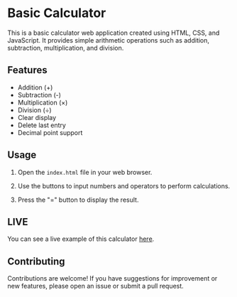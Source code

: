 # Basic Calculator

This is a basic calculator web application created using HTML, CSS, and JavaScript. It provides simple arithmetic operations such as addition, subtraction, multiplication, and division.

## Features

- Addition (+)
- Subtraction (-)
- Multiplication (×)
- Division (÷)
- Clear display
- Delete last entry
- Decimal point support

## Usage

1. Open the `index.html` file in your web browser.

2. Use the buttons to input numbers and operators to perform calculations.

3. Press the "=" button to display the result.

## LIVE

You can see a live example of this calculator [here]([https://example.com](https://joaocorreiaprof.github.io/Project-Calculator/)).

## Contributing

Contributions are welcome! If you have suggestions for improvement or new features, please open an issue or submit a pull request.
